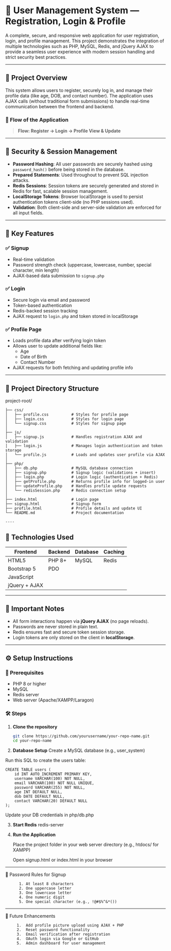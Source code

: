 # 👤 User Management System — Registration, Login & Profile

A complete, secure, and responsive web application for user registration, login, and profile management. This project demonstrates the integration of multiple technologies such as PHP, MySQL, Redis, and jQuery AJAX to provide a seamless user experience with modern session handling and strict security best practices.

---

## 🧩 Project Overview

This system allows users to register, securely log in, and manage their profile data (like age, DOB, and contact number). The application uses AJAX calls (without traditional form submissions) to handle real-time communication between the frontend and backend.

### 🔁 Flow of the Application

> **Flow: Register → Login → Profile View & Update**


---

## 🔐 Security & Session Management

- **Password Hashing**: All user passwords are securely hashed using `password_hash()` before being stored in the database.
- **Prepared Statements**: Used throughout to prevent SQL injection attacks.
- **Redis Sessions**: Session tokens are securely generated and stored in Redis for fast, scalable session management.
- **LocalStorage Tokens**: Browser localStorage is used to persist authentication tokens client-side (no PHP sessions used).
- **Validation**: Both client-side and server-side validation are enforced for all input fields.

---

## 🎯 Key Features

### ✅ Signup
- Real-time validation
- Password strength check (uppercase, lowercase, number, special character, min length)
- AJAX-based data submission to `signup.php`

### ✅ Login
- Secure login via email and password
- Token-based authentication
- Redis-backed session tracking
- AJAX request to `login.php` and token stored in localStorage

### ✅ Profile Page
- Loads profile data after verifying login token
- Allows user to update additional fields like:
  - Age
  - Date of Birth
  - Contact Number
- AJAX requests for both fetching and updating profile info

---

## 📁 Project Directory Structure

project-root/
```│
├── css/
│   ├── profile.css          # Styles for profile page
│   ├── login.css            # Styles for login page
│   └── signup.css           # Styles for signup page
│
├── js/
│   ├── signup.js            # Handles registration AJAX and validation
│   ├── login.js             # Manages login authentication and token storage
│   └── profile.js           # Loads and updates user profile via AJAX
│
├── php/
│   ├── db.php               # MySQL database connection
│   ├── signup.php           # Signup logic (validations + insert)
│   ├── login.php            # Login logic (authentication + Redis)
│   ├── getProfile.php       # Returns profile info for logged-in user
│   ├── updateProfile.php    # Handles profile update requests
│   └── redisSession.php     # Redis connection setup
│
├── index.html               # Login page
├── signup.html              # Signup form
├── profile.html             # Profile details and update UI
└── README.md                # Project documentation

----
```
## 🧠 Technologies Used

| Frontend      | Backend     | Database  | Caching  |
|---------------|-------------|-----------|----------|
| HTML5         | PHP 8+      | MySQL     | Redis    |
| Bootstrap 5   | PDO         |           |          |
| JavaScript    |             |           |          |
| jQuery + AJAX |             |           |          |

---

## 📌 Important Notes

- All form interactions happen via **jQuery AJAX** (no page reloads).
- Passwords are never stored in plain text.
- Redis ensures fast and secure token session storage.
- Login tokens are only stored on the client in **localStorage**.

---

## ⚙️ Setup Instructions

### 🔧 Prerequisites

- PHP 8 or higher
- MySQL
- Redis server
- Web server (Apache/XAMPP/Laragon)

### 🛠 Steps

1. **Clone the repository**
   ```bash
   git clone https://github.com/yourusername/your-repo-name.git
   cd your-repo-name
   
2. **Database Setup**
  Create a MySQL database (e.g., user_system)

  Run this SQL to create the users table:
  ```
  CREATE TABLE users (
      id INT AUTO_INCREMENT PRIMARY KEY,
      username VARCHAR(100) NOT NULL,
      email VARCHAR(100) NOT NULL UNIQUE,
      password VARCHAR(255) NOT NULL,
      age INT DEFAULT NULL,
      dob DATE DEFAULT NULL,
      contact VARCHAR(20) DEFAULT NULL
  );
```
  Update your DB credentials in php/db.php

3. **Start Redis**
          redis-server
   
4. **Run the Application**

    Place the project folder in your web server directory (e.g., htdocs/ for XAMPP)
    
    Open signup.html or index.html in your browser


----

🧪 Password Rules for Signup
```
      1. At least 8 characters 
      2. One uppercase letter
      3. One lowercase letter
      4. One numeric digit
      5. One special character (e.g., !@#$%^&*())
```
      
----

🧹 Future Enhancements
```
     1.  Add profile picture upload using AJAX + PHP
     2.  Reset password functionality
     3.  Email verification after registration
     4.  OAuth login via Google or GitHub
     5.  Admin dashboard for user management
```
